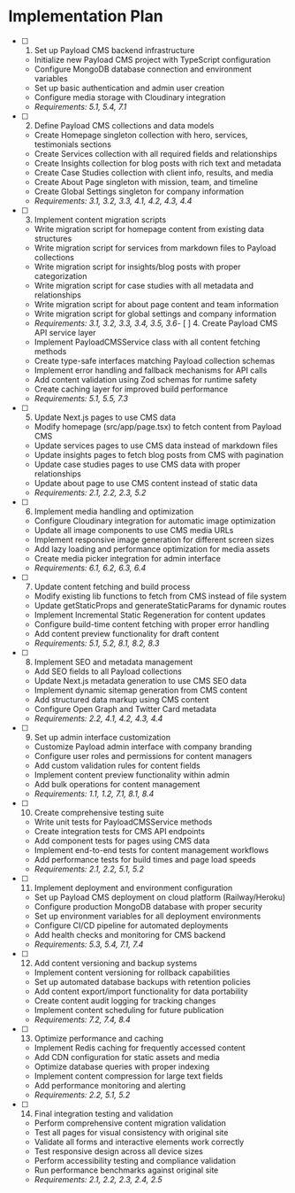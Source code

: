 # Implementation Plan

- [ ] 1. Set up Payload CMS backend infrastructure
  - Initialize new Payload CMS project with TypeScript configuration
  - Configure MongoDB database connection and environment variables
  - Set up basic authentication and admin user creation
  - Configure media storage with Cloudinary integration
  - _Requirements: 5.1, 5.4, 7.1_

- [ ] 2. Define Payload CMS collections and data models
  - Create Homepage singleton collection with hero, services, testimonials sections
  - Create Services collection with all required fields and relationships
  - Create Insights collection for blog posts with rich text and metadata
  - Create Case Studies collection with client info, results, and media
  - Create About Page singleton with mission, team, and timeline
  - Create Global Settings singleton for company information
  - _Requirements: 3.1, 3.2, 3.3, 4.1, 4.2, 4.3, 4.4_

- [ ] 3. Implement content migration scripts
  - Write migration script for homepage content from existing data structures
  - Write migration script for services from markdown files to Payload collections
  - Write migration script for insights/blog posts with proper categorization
  - Write migration script for case studies with all metadata and relationships
  - Write migration script for about page content and team information
  - Write migration script for global settings and company information
  - _Requirements: 3.1, 3.2, 3.3, 3.4, 3.5, 3.6_- [
 ] 4. Create Payload CMS API service layer
  - Implement PayloadCMSService class with all content fetching methods
  - Create type-safe interfaces matching Payload collection schemas
  - Implement error handling and fallback mechanisms for API calls
  - Add content validation using Zod schemas for runtime safety
  - Create caching layer for improved build performance
  - _Requirements: 5.1, 5.5, 7.3_

- [ ] 5. Update Next.js pages to use CMS data
  - Modify homepage (src/app/page.tsx) to fetch content from Payload CMS
  - Update services pages to use CMS data instead of markdown files
  - Update insights pages to fetch blog posts from CMS with pagination
  - Update case studies pages to use CMS data with proper relationships
  - Update about page to use CMS content instead of static data
  - _Requirements: 2.1, 2.2, 2.3, 5.2_

- [ ] 6. Implement media handling and optimization
  - Configure Cloudinary integration for automatic image optimization
  - Update all image components to use CMS media URLs
  - Implement responsive image generation for different screen sizes
  - Add lazy loading and performance optimization for media assets
  - Create media picker integration for admin interface
  - _Requirements: 6.1, 6.2, 6.3, 6.4_

- [ ] 7. Update content fetching and build process
  - Modify existing lib functions to fetch from CMS instead of file system
  - Update getStaticProps and generateStaticParams for dynamic routes
  - Implement Incremental Static Regeneration for content updates
  - Configure build-time content fetching with proper error handling
  - Add content preview functionality for draft content
  - _Requirements: 5.1, 5.2, 8.1, 8.2, 8.3_

- [ ] 8. Implement SEO and metadata management
  - Add SEO fields to all Payload collections
  - Update Next.js metadata generation to use CMS SEO data
  - Implement dynamic sitemap generation from CMS content
  - Add structured data markup using CMS content
  - Configure Open Graph and Twitter Card metadata
  - _Requirements: 2.2, 4.1, 4.2, 4.3, 4.4_

- [ ] 9. Set up admin interface customization
  - Customize Payload admin interface with company branding
  - Configure user roles and permissions for content managers
  - Add custom validation rules for content fields
  - Implement content preview functionality within admin
  - Add bulk operations for content management
  - _Requirements: 1.1, 1.2, 7.1, 8.1, 8.4_

- [ ] 10. Create comprehensive testing suite
  - Write unit tests for PayloadCMSService methods
  - Create integration tests for CMS API endpoints
  - Add component tests for pages using CMS data
  - Implement end-to-end tests for content management workflows
  - Add performance tests for build times and page load speeds
  - _Requirements: 2.1, 2.2, 5.1, 5.2_

- [ ] 11. Implement deployment and environment configuration
  - Set up Payload CMS deployment on cloud platform (Railway/Heroku)
  - Configure production MongoDB database with proper security
  - Set up environment variables for all deployment environments
  - Configure CI/CD pipeline for automated deployments
  - Add health checks and monitoring for CMS backend
  - _Requirements: 5.3, 5.4, 7.1, 7.4_

- [ ] 12. Add content versioning and backup systems
  - Implement content versioning for rollback capabilities
  - Set up automated database backups with retention policies
  - Add content export/import functionality for data portability
  - Create content audit logging for tracking changes
  - Implement content scheduling for future publication
  - _Requirements: 7.2, 7.4, 8.4_

- [ ] 13. Optimize performance and caching
  - Implement Redis caching for frequently accessed content
  - Add CDN configuration for static assets and media
  - Optimize database queries with proper indexing
  - Implement content compression for large text fields
  - Add performance monitoring and alerting
  - _Requirements: 2.2, 5.1, 5.2_

- [ ] 14. Final integration testing and validation
  - Perform comprehensive content migration validation
  - Test all pages for visual consistency with original site
  - Validate all forms and interactive elements work correctly
  - Test responsive design across all device sizes
  - Perform accessibility testing and compliance validation
  - Run performance benchmarks against original site
  - _Requirements: 2.1, 2.2, 2.3, 2.4, 2.5_